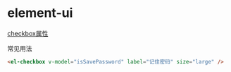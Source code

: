 # element-ui

[checkbox属性](https://element-plus.org/zh-CN/component/checkbox.html#checkbox-attributes)

常见用法

```html
<el-checkbox v-model="isSavePassword" label="记住密码" size="large" />
```

